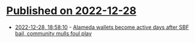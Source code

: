 # [Published on 2022-12-28](index.md)

* [2022-12-28, 18:58:10](https://news.ycombinator.com/item?id=34164404) - [Alameda wallets become active days after SBF bail, community mulls foul play](https://cointelegraph.com/news/alameda-wallets-become-active-days-after-sbf-bail-community-mulls-foul-play)
